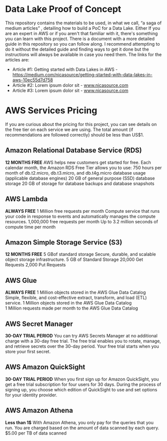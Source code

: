 # Data Lake Proof of Concept 
This repository contains the materials to be used, in what we call,  “a saga of medium articles” , detailing how to build a PoC for a Data Lake. Either If you are an expert in AWS or if you aren't that familiar with it, there's something you can learn with this project. There is a document with a more detailed guide in this repository so you can follow along. I recommend attempting to do it without the detailed guide and finding ways to get it done but the instructions will always be available in case you need them.  The links for the articles are: 

- Article #1: Getting started with Data Lakes in AWS - https://medium.com/nicasource/getting-started-with-data-lakes-in-aws-10ec55d7d758
- Article #2: Lorem ipsum dolor sit - www.nicasource.com 
- Article #3: Lorem ipsum dolor sit - www.nicasource.com 

# AWS Services Pricing
If you are curious about the pricing for this project, you can see details on the free tier on each service we are using. The total amount (if recommendations are followed correctly) should be less than US$1.

## Amazon Relational Database Service (RDS)
**12 MONTHS FREE**
AWS helps new customers get started for free. Each calendar month, the Amazon RDS Free Tier allows you to use:
750 hours per month of db.t2.micro, db.t3.micro, and db.t4g.micro database usage (applicable database engines)
20 GB of general purpose (SSD) database storage
20 GB of storage for database backups and database snapshots



## AWS Lambda
**ALWAYS FREE**
1 Million free requests per month
Compute service that runs your code in response to events and automatically manages the compute resources.
1,000,000 free requests per month
Up to 3.2 million seconds of compute time per month

## Amazon Simple Storage Service (S3)
**12 MONTHS FREE**
5 GBof standard storage
Secure, durable, and scalable object storage infrastructure.
5 GB of Standard Storage
20,000 Get Requests
2,000 Put Requests

## AWS Glue
**ALWAYS FREE**
1 Million objects stored in the AWS Glue Data Catalog
Simple, flexible, and cost-effective extract, transform, and load (ETL) service.
1 Million objects stored in the AWS Glue Data Catalog  
1 Million requests made per month to the AWS Glue Data Catalog

## AWS Secret Manager
**30-DAY TRIAL PERIOD**
You can try AWS Secrets Manager at no additional charge with a 30-day free trial. The free trial enables you to rotate, manage, and retrieve secrets over the 30-day period. Your free trial starts when you store your first secret.

## AWS Amazon QuickSight
**30-DAY TRIAL PERIOD**
When you first sign up for Amazon QuickSight, you get a free trial subscription for four users for 30 days. During the process of signing up, you choose which edition of QuickSight to use and set options for your identity provider.

## AWS Amazon Athena
**Less than 1$** 
With Amazon Athena, you only pay for the queries that you run. You are charged based on the amount of data scanned by each query. $5.00 per TB of data scanned
